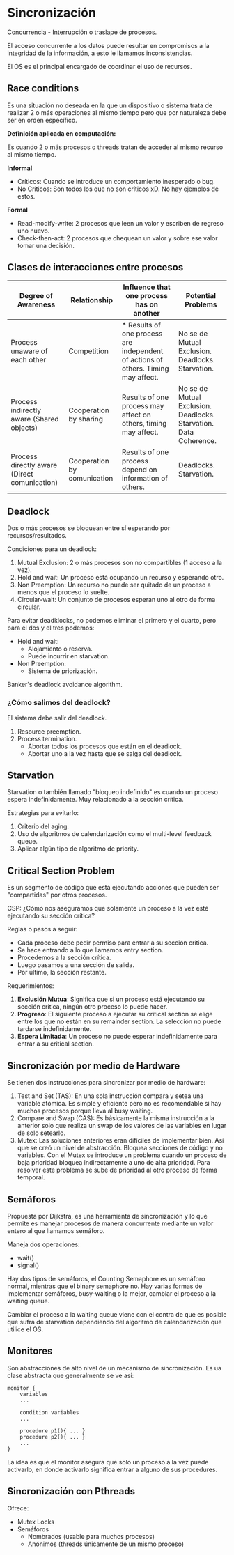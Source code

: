 # Sincronización

Concurrencia - Interrupción o traslape de procesos.

El acceso concurrente a los datos puede resultar en compromisos a la integridad
de la información, a esto le llamamos inconsistencias.

El OS es el principal encargado de coordinar el uso de recursos.

## Race conditions

Es una situación no deseada en la que un dispositivo o sistema trata de realizar
2 o más operaciones al mismo tiempo pero que por naturaleza debe ser en orden
específico.

**Definición aplicada en computación:**

Es cuando 2 o más procesos o threads tratan de acceder al mismo recurso al mismo
tiempo.

**Informal**

- Críticos: Cuando se introduce un comportamiento inesperado o bug.
- No Críticos: Son todos los que no son críticos xD. No hay ejemplos de estos.

**Formal**

- Read-modify-write: 2 procesos que leen un valor y escriben de regreso uno
  nuevo.
- Check-then-act: 2 procesos que chequean un valor y sobre ese valor tomar una
  decisión.

## Clases de interacciones entre procesos

| Degree of Awareness                          | Relationship                | Influence that one process has on another                                          | Potential Problems                                                |
| -------------------------------------------- | --------------------------- | ---------------------------------------------------------------------------------- | ----------------------------------------------------------------- |
| Process unaware of each other                | Competition                 | \* Results of one process are independent of actions of others. Timing may affect. | No se de Mutual Exclusion. Deadlocks. Starvation.                 |
| Process indirectly aware (Shared objects)    | Cooperation by sharing      | Results of one process may affect on others, timing may affect.                    | No se de Mutual Exclusion. Deadlocks. Starvation. Data Coherence. |
| Process directly aware (Direct comunication) | Cooperation by comunication | Results of one process depend on information of others.                            | Deadlocks. Starvation.                                            |

## Deadlock

Dos o más procesos se bloquean entre sí esperando por recursos/resultados.

Condiciones para un deadlock:

1. Mutual Exclusion: 2 o más procesos son no compartibles (1 acceso a la vez).
1. Hold and wait: Un proceso está ocupando un recurso y esperando otro.
1. Non Preemption: Un recurso no puede ser quitado de un proceso a menos que el
   proceso lo suelte.
1. Circular-wait: Un conjunto de procesos esperan uno al otro de forma circular.

Para evitar deadklocks, no podemos eliminar el primero y el cuarto, pero para el
dos y el tres podemos:

- Hold and wait:
  - Alojamiento o reserva.
  - Puede incurrir en starvation.
- Non Preemption:
  - Sistema de priorización.

Banker's deadlock avoidance algorithm.

### ¿Cómo salimos del deadlock?

El sistema debe salir del deadlock.

1. Resource preemption.
1. Process termination.
   - Abortar todos los procesos que están en el deadlock.
   - Abortar uno a la vez hasta que se salga del deadlock.

## Starvation

Starvation o también llamado "bloqueo indefinido" es cuando un proceso espera
indefinidamente. Muy relacionado a la sección crítica.

Estrategias para evitarlo:

1. Criterio del aging.
1. Uso de algoritmos de calendarización como el multi-level feedback queue.
1. Aplicar algún tipo de algoritmo de priority.

## Critical Section Problem

Es un segmento de código que está ejecutando acciones que pueden ser
"compartidas" por otros procesos.

CSP: ¿Cómo nos aseguramos que solamente un proceso a la vez esté ejecutando su
sección crítica?

Reglas o pasos a seguir:

- Cada proceso debe pedir permiso para entrar a su sección crítica.
- Se hace entrando a lo que llamamos entry section.
- Procedemos a la sección crítica.
- Luego pasamos a una sección de salida.
- Por último, la sección restante.

Requerimientos:

1. **Exclusión Mutua**: Significa que si un proceso está ejecutando su sección
   crítica, ningún otro proceso lo puede hacer.
1. **Progreso**: El siguiente proceso a ejecutar su critical section se elige
   entre los que no están en su remainder section. La selección no puede
   tardarse indefinidamente.
1. **Espera Limitada**: Un proceso no puede esperar indefinidamente para entrar
   a su critical section.

## Sincronización por medio de Hardware

Se tienen dos instrucciones para sincronizar por medio de hardware:

1. Test and Set (TAS): En una sola instrucción compara y setea una variable
   atómica. Es simple y eficiente pero no es recomendable si hay muchos procesos
   porque lleva al busy waiting.
1. Compare and Swap (CAS): Es básicamente la misma instrucción a la anterior
   solo que realiza un swap de los valores de las variables en lugar de solo
   setearlo.
1. Mutex: Las soluciones anteriores eran difíciles de implementar bien. Así que
   se creó un nivel de abstracción. Bloquea secciones de código y no variables.
   Con el Mutex se introduce un problema cuando un proceso de baja prioridad
   bloquea indirectamente a uno de alta prioridad. Para resolver este problema
   se sube de prioridad al otro proceso de forma temporal.

## Semáforos

Propuesta por Dijkstra, es una herramienta de sincronización y lo que permite es
manejar procesos de manera concurrente mediante un valor entero al que llamamos
semáforo.

Maneja dos operaciones:

- wait()
- signal()

Hay dos tipos de semáforos, el Counting Semaphore es un semáforo normal,
mientras que el binary semaphore no. Hay varias formas de implementar semáforos,
busy-waiting o la mejor, cambiar el proceso a la waiting queue.

Cambiar el proceso a la waiting queue viene con el contra de que es posible que
sufra de starvation dependiendo del algoritmo de calendarización que utilice el
OS.

## Monitores

Son abstracciones de alto nivel de un mecanismo de sincronización. Es ua clase
abstracta que generalmente se ve así:

```
monitor {
    variables
    ...

    condition variables
    ...

    procedure p1(){ ... }
    procedure p2(){ ... }
    ...
}
```

La idea es que el monitor asegura que solo un proceso a la vez puede activarlo,
en donde activarlo significa entrar a alguno de sus procedures.

## Sincronización con Pthreads

Ofrece:

- Mutex Locks
- Semáforos
  - Nombrados (usable para muchos procesos)
  - Anónimos (threads únicamente de un mismo proceso)
